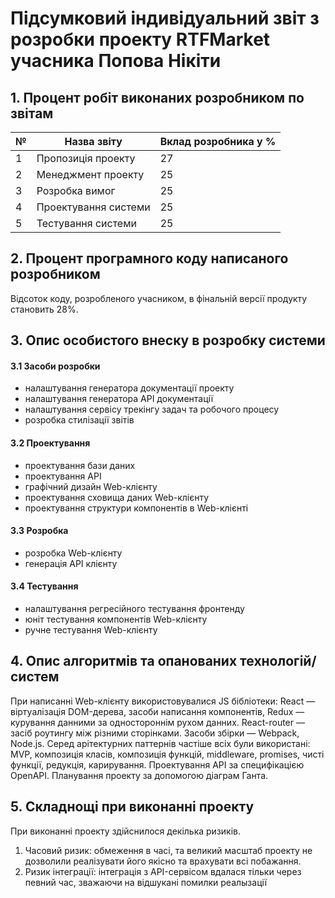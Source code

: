 # Підсумковий індивідуальний звіт з розробки проекту RTFMarket учасника Попова Нікіти

## 1. Процент робіт виконаних розробником по звітам

| № | Назва звіту          | Вклад розробника у % |
| - | -------------------- | -------------------- |
| 1 | Пропозиція проекту   | 27                   |
| 2 | Менеджмент проекту   | 25                   |
| 3 | Розробка вимог       | 25                   |
| 4 | Проектування системи | 25                   |
| 5 | Тестування системи   | 25                   |

## 2. Процент програмного коду написаного розробником

Відсоток коду, розробленого учасником, в фінальній версії продукту становить 28%.

## 3. Опис особистого внеску в розробку системи
#### 3.1 Засоби розробки
- налаштування генератора документації проекту
- налаштування генератора API документації
- налаштування сервісу трекінгу задач та робочого процесу
- розробка стилізації звітів
#### 3.2 Проектування
- проектування бази даних
- проектування API
- графічний дизайн Web-клієнту
- проектування сховища даних Web-клієнту
- проектування структури компонентів в Web-клієнті
#### 3.3 Розробка
- розробка Web-клієнту
- генерація API клієнту
#### 3.4 Тестування
- налаштування регресійного тестування фронтенду
- юніт тестування компонентів Web-клієнту
- ручне тестування Web-клієнту
## 4. Опис алгоритмів та опанованих технологій/систем

При написанні Web-клієнту використовувалися JS бібліотеки: React — віртуалізація DOM-дерева, засоби написання компонентів, Redux — курування данними за одностороннім рухом данних. React-router — засіб роутингу між різними сторінками. Засоби збірки — Webpack, Node.js. 
Серед арітектурних паттернів частіше всіх були використані: MVP, композиція класів, композиція функцій, middleware, promises, чисті функції, редукція, карирування.
Проектування API за специфікацією OpenAPI. Планування проекту за допомогою діаграм Ганта.


## 5. Складнощі при виконанні проекту

При виконанні проекту здійснилося декілька ризиків.

1. Часовий ризик: обмеження в часі, та великий масштаб проекту не дозволили реалізувати його якісно та врахувати всі побажання.
2. Ризик інтеграції: інтеграція з API-сервісом вдалася тільки через певний час, зважаючи на відшукані помилки реалызації





